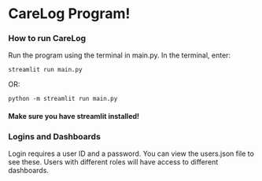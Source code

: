 # CareLog Program!

### How to run CareLog

 Run the program using the terminal in main.py. In the terminal, enter:

    streamlit run main.py

OR:

    python -m streamlit run main.py

#### Make sure you have streamlit installed!

### Logins and Dashboards

 Login requires a user ID and a password. You can view the users.json file to see these. Users with different roles will have access to different dashboards.